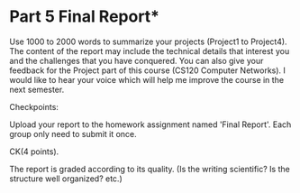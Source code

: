 # Part 5 Final Report*

Use 1000 to 2000 words to summarize your projects (Project1 to Project4). The content of the report may include the technical details that interest you and the challenges that you have conquered. You can also give your feedback for the Project part of this course (CS120 Computer Networks). I would like to hear your voice which will help me improve the course in the next semester.

Checkpoints:

Upload your report to the homework assignment named 'Final Report'. Each group only need to submit it once.

CK(4 points).

The report is graded according to its quality. (Is the writing scientific? Is the structure well organized? etc.)
